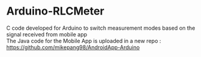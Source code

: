 # Arduino-RLCMeter
C code developed for Arduino to switch measurement modes based on the signal received from mobile app \
The Java code for the Mobile App is uploaded in a new repo : https://github.com/mikepang98/AndroidApp-Arduino
